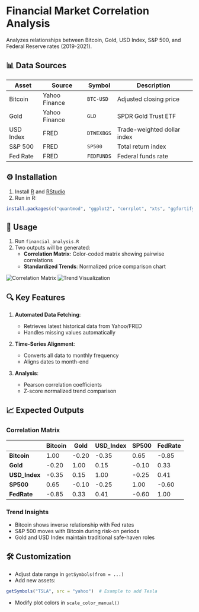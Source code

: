 # Financial Market Correlation Analysis

Analyzes relationships between Bitcoin, Gold, USD Index, S&P 500, and Federal Reserve rates (2019-2021).

## 📊 Data Sources
| Asset       | Source       | Symbol      | Description                |
|-------------|--------------|-------------|----------------------------|
| Bitcoin     | Yahoo Finance| `BTC-USD`   | Adjusted closing price     |
| Gold        | Yahoo Finance| `GLD`       | SPDR Gold Trust ETF        |
| USD Index   | FRED         | `DTWEXBGS`  | Trade-weighted dollar index|
| S&P 500     | FRED         | `SP500`     | Total return index         |
| Fed Rate    | FRED         | `FEDFUNDS`  | Federal funds rate         |

## ⚙️ Installation
1. Install [R](https://www.r-project.org/) and [RStudio](https://posit.co/)
2. Run in R:
```r
install.packages(c("quantmod", "ggplot2", "corrplot", "xts", "ggfortify"))
```

## 🚀 Usage
1. Run `financial_analysis.R`
2. Two outputs will be generated:
   - **Correlation Matrix**: Color-coded matrix showing pairwise correlations
   - **Standardized Trends**: Normalized price comparison chart

![Correlation Matrix](correlation_matrix.png)
![Trend Visualization](trend_plot.png)

## 🔍 Key Features
1. **Automated Data Fetching**:
   - Retrieves latest historical data from Yahoo/FRED
   - Handles missing values automatically

2. **Time-Series Alignment**:
   - Converts all data to monthly frequency
   - Aligns dates to month-end

3. **Analysis**:
   - Pearson correlation coefficients
   - Z-score normalized trend comparison

## 📈 Expected Outputs
### Correlation Matrix
|             | Bitcoin | Gold  | USD_Index | SP500 | FedRate |
|-------------|---------|-------|-----------|-------|---------|
| **Bitcoin**   | 1.00    | -0.20 | -0.35     | 0.65  | -0.85   |
| **Gold**      | -0.20   | 1.00  | 0.15      | -0.10 | 0.33    |
| **USD_Index** | -0.35   | 0.15  | 1.00      | -0.25 | 0.41    |
| **SP500**     | 0.65    | -0.10 | -0.25     | 1.00  | -0.60   |
| **FedRate**   | -0.85   | 0.33  | 0.41      | -0.60 | 1.00    |

### Trend Insights
- Bitcoin shows inverse relationship with Fed rates
- S&P 500 moves with Bitcoin during risk-on periods
- Gold and USD Index maintain traditional safe-haven roles

## 🛠️ Customization
- Adjust date range in `getSymbols(from = ...)`
- Add new assets:
```r
getSymbols("TSLA", src = "yahoo")  # Example to add Tesla
```
- Modify plot colors in `scale_color_manual()`
